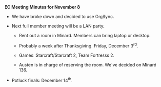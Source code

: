 <!-- p { margin-bottom: 0.08in; }a:link {  } -->
<p style="margin-bottom: 0in;"><strong>EC Meeting Minutes for November 8</strong></p>

<ul>
	<li>
<p style="margin-bottom: 0in;">We have broke down and decided to 	use OrgSync.</p>
</li>
	<li>
<p style="margin-bottom: 0in;">Next full member meeting will be a 	LAN party.</p>

<ul>
	<li>
<p style="margin-bottom: 0in;">Rent out a room in Minard. 		Members can bring laptop or desktop.</p>
</li>
	<li>
<p style="margin-bottom: 0in;">Probably a week after 		Thanksgiving. Friday, December 3<sup>rd</sup>.</p>
</li>
	<li>
<p style="margin-bottom: 0in;">Games: Starcraft/Starcraft 2, 		Team Fortresss 2.</p>
</li>
	<li>
<p style="margin-bottom: 0in;">Austen is in charge of reserving 		the room. We've decided on Minard 136.</p>
</li>
</ul>
</li>
	<li>
<p style="margin-bottom: 0in;">Potluck finals: December 14<sup>th</sup>.</p>
</li>
</ul>
